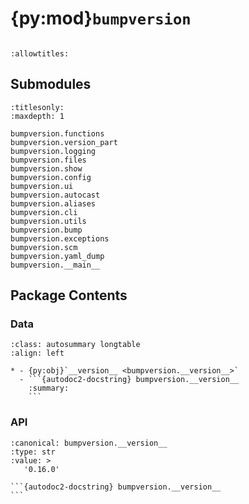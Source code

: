 # {py:mod}`bumpversion`

```{py:module} bumpversion
```

```{autodoc2-docstring} bumpversion
:allowtitles:
```

## Submodules

```{toctree}
:titlesonly:
:maxdepth: 1

bumpversion.functions
bumpversion.version_part
bumpversion.logging
bumpversion.files
bumpversion.show
bumpversion.config
bumpversion.ui
bumpversion.autocast
bumpversion.aliases
bumpversion.cli
bumpversion.utils
bumpversion.bump
bumpversion.exceptions
bumpversion.scm
bumpversion.yaml_dump
bumpversion.__main__
```

## Package Contents

### Data

````{list-table}
:class: autosummary longtable
:align: left

* - {py:obj}`__version__ <bumpversion.__version__>`
  - ```{autodoc2-docstring} bumpversion.__version__
    :summary:
    ```
````

### API

````{py:data} __version__
:canonical: bumpversion.__version__
:type: str
:value: >
   '0.16.0'

```{autodoc2-docstring} bumpversion.__version__
```

````
